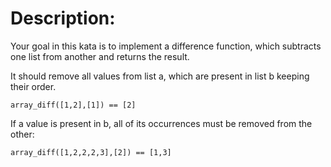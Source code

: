 # Description:

Your goal in this kata is to implement a difference function, which subtracts one list from another and returns the result.

It should remove all values from list a, which are present in list b keeping their order.

```
array_diff([1,2],[1]) == [2]
```

If a value is present in b, all of its occurrences must be removed from the other:

```
array_diff([1,2,2,2,3],[2]) == [1,3]
```
